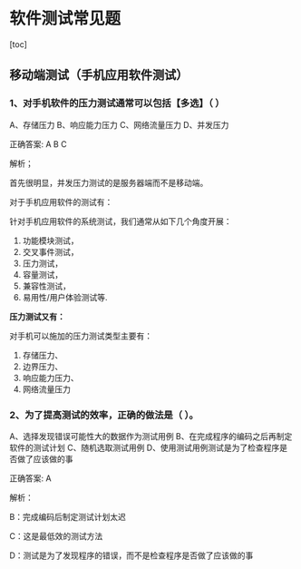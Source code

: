 # 软件测试常见题

[toc]

## 移动端测试（手机应用软件测试）

### 1、对手机软件的压力测试通常可以包括【多选】（ ）

A、存储压力
B、响应能力压力
C、网络流量压力
D、并发压力

正确答案: A B C  

解析；

首先很明显，并发压力测试的是服务器端而不是移动端。

对于手机应用软件的测试有：

针对手机应用软件的系统测试，我们通常从如下几个角度开展：

1. 功能模块测试，
2. 交叉事件测试，
3. 压力测试，
4. 容量测试，
5. 兼容性测试，
6. 易用性/用户体验测试等. 

**压力测试又有：**

对手机可以施加的压力测试类型主要有：

1. 存储压力、
2. 边界压力、
3.  响应能力压力、
4. 网络流量压力

### 2、为了提高测试的效率，正确的做法是（  ）。

A、选择发现错误可能性大的数据作为测试用例
B、在完成程序的编码之后再制定软件的测试计划
C、随机选取测试用例
D、使用测试用例测试是为了检查程序是否做了应该做的事

正确答案: A  

解析：

B：完成编码后制定测试计划太迟

C：这是最低效的测试方法

D：测试是为了发现程序的错误，而不是检查程序是否做了应该做的事